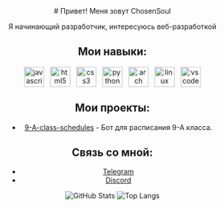 <div style="display: flex; flex-direction: column; align-items: center; max-width: 100%; margin: 0 auto;">

<div align="center">
# Привет! Меня зовут ChosenSoul
<div>

Я начинающий разработчик, интересуюсь веб-разработкой

## Мои навыки:

<div style="display: flex; justify-content: center; flex-wrap: wrap;">
  <img src="https://cdn.jsdelivr.net/gh/devicons/devicon/icons/javascript/javascript-original.svg" height="40" alt="javascript logo" style="margin: 0 6px;" />
  <img src="https://cdn.jsdelivr.net/gh/devicons/devicon/icons/html5/html5-original.svg" height="40" alt="html5 logo" style="margin: 0 6px;" />
  <img src="https://cdn.jsdelivr.net/gh/devicons/devicon/icons/css3/css3-original.svg" height="40" alt="css3 logo" style="margin: 0 6px;" />
  <img src="https://skillicons.dev/icons?i=py" height="40" alt="python logo" style="margin: 0 6px;" />
  <img src="https://skillicons.dev/icons?i=arch" height="40" alt="arch" style="margin: 0 6px;" />
  <img src="https://skillicons.dev/icons?i=linux" height="40" alt="linux" style="margin: 0 6px;" />
  <img src="https://skillicons.dev/icons?i=vscode" height="40" alt="vscode" style="margin: 0 6px;" />
</div>

## Мои проекты:

- [9-A-class-schedules](https://github.com/ChosenSoul/9-A-class-schedules) - Бот для расписания 9-А класса.

## Связь со мной:

- [Telegram](https://t.me/ChosenS0ul)
- [Discord](https://discordapp.com/users/912451953106255894/)

![GitHub Stats](https://github-readme-stats.vercel.app/api?username=ChosenSoul&show_icons=true&theme=dark&hide_border=false&icon_color=ffffff&locale=en&border_radius=10&border=1)
![Top Langs](https://github-readme-stats.vercel.app/api/top-langs/?username=ChosenSoul&layout=compact&theme=dark&hide_border=false&icon_color=ffffff&locale=en)
</div>
